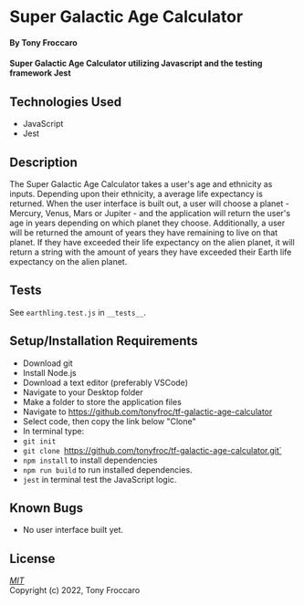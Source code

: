 # Super Galactic Age Calculator

#### By Tony Froccaro

#### Super Galactic Age Calculator utilizing Javascript and the testing framework Jest

## Technologies Used

- JavaScript
- Jest

## Description

The Super Galactic Age Calculator takes a user's age and ethnicity as inputs. Depending upon their ethnicity, a average life expectancy is returned. When the user interface is built out, a user will choose a planet - Mercury, Venus, Mars or Jupiter - and the application will return the user's age in years depending on which planet they choose. Additionally, a user will be returned the amount of years they have remaining to live on that planet. If they have exceeded their life expectancy on the alien planet, it will return a string with the amount of years they have exceeded their Earth life expectancy on the alien planet. 

## Tests

See `earthling.test.js` in `__tests__`.

## Setup/Installation Requirements

- Download git
- Install Node.js
- Download a text editor (preferably VSCode)
- Navigate to your Desktop folder
- Make a folder to store the application files
- Navigate to https://github.com/tonyfroc/tf-galactic-age-calculator
- Select code, then copy the link below "Clone"
- In terminal type:
- `git init`
- `git clone `https://github.com/tonyfroc/tf-galactic-age-calculator.git`
- `npm install` to install dependencies
- `npm run build` to run installed dependencies. 
- `jest` in terminal test the JavaScript logic. 

## Known Bugs

- No user interface built yet. 

## License

_[MIT](https://opensource.org/licenses/MIT)_  
Copyright (c) 2022, Tony Froccaro